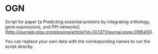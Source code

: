 # OGN
Script for paper [a Predicting essential proteins by integrating orthology, gene expressions, and PPI networks] 
(http://journals.plos.org/plosone/article?id=10.1371/journal.pone.0195410).

You can replace your own data with the corresponding names to run the script directly.

